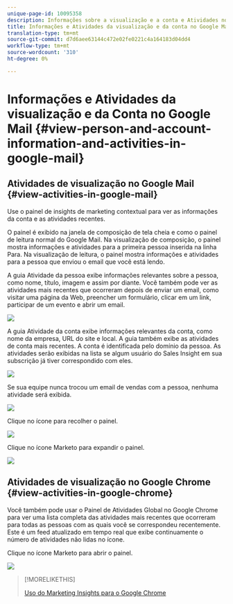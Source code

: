 ```yaml
---
unique-page-id: 10095358
description: Informações sobre a visualização e a conta e Atividades no Google Mail - Documentos do Marketing - Documentação do produto
title: Informações e Atividades da visualização e da conta no Google Mail
translation-type: tm+mt
source-git-commit: d7d6aee63144c472e02fe0221c4a164183d04dd4
workflow-type: tm+mt
source-wordcount: '310'
ht-degree: 0%

---
```



# Informações e Atividades da visualização e da Conta no Google Mail {#view-person-and-account-information-and-activities-in-google-mail}

## Atividades de visualização no Google Mail {#view-activities-in-google-mail}

Use o painel de insights de marketing contextual para ver as informações da conta e as atividades recentes.

O painel é exibido na janela de composição de tela cheia e como o painel de leitura normal do Google Mail. Na visualização de composição, o painel mostra informações e atividades para a primeira pessoa inserida na linha Para. Na visualização de leitura, o painel mostra informações e atividades para a pessoa que enviou o email que você está lendo.

A guia Atividade da pessoa exibe informações relevantes sobre a pessoa, como nome, título, imagem e assim por diante. Você também pode ver as atividades mais recentes que ocorreram depois de enviar um email, como visitar uma página da Web, preencher um formulário, clicar em um link, participar de um evento e abrir um email.

![](assets/1.png)

A guia Atividade da conta exibe informações relevantes da conta, como nome da empresa, URL do site e local. A guia também exibe as atividades de conta mais recentes. A conta é identificada pelo domínio da pessoa. As atividades serão exibidas na lista se algum usuário do Sales Insight em sua subscrição já tiver correspondido com eles.

![](assets/2.png)

Se sua equipe nunca trocou um email de vendas com a pessoa, nenhuma atividade será exibida.

![](assets/3.png)

Clique no ícone para recolher o painel.

![](assets/4.png)

Clique no ícone Marketo para expandir o painel.

![](assets/image2015-10-6-15-3a43-3a22.png)

## Atividades de visualização no Google Chrome {#view-activities-in-google-chrome}

Você também pode usar o Painel de Atividades Global no Google Chrome para ver uma lista completa das atividades mais recentes que ocorreram para todas as pessoas com as quais você se correspondeu recentemente. Este é um feed atualizado em tempo real que exibe continuamente o número de atividades não lidas no ícone.

Clique no ícone Marketo para abrir o painel.

![](assets/image2015-10-6-15-3a32-3a52.png)

>[!MORELIKETHIS]
>
>[Uso do Marketing Insights para o Google Chrome](using-marketo-insights-for-google-chrome.md)

